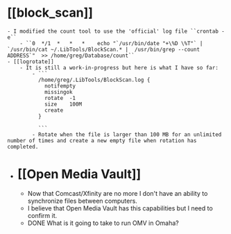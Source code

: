 # [[block_scan]]
	- I modified the count tool to use the 'official' log file ``crontab -e``
		- ``0  */1  *   *   *    echo "`/usr/bin/date "+\%D \%T"` | `/usr/bin/cat ~/.LibTools/BlockScan.* |  /usr/bin/grep --count ADDRESS`"  >> /home/greg/Database/count``
	- [[logrotate]]
		- It is still a work-in-progress but here is what I have so far:
			- ```
			  /home/greg/.LibTools/BlockScan.log {
			  	notifempty
			  	missingok
			  	rotate	-1
			  	size	100M
			  	create
			  }
			  
			  ```
			- Rotate when the file is larger than 100 MB for an unlimited number of times and create a new empty file when rotation has completed.
- # [[Open Media Vault]]
	- Now that Comcast/Xfinity are no more I don't have an ability to synchronize files between computers.
	- I believe that Open Media Vault has this capabilities but I need to confirm it.
	- DONE What is it going to take to run OMV in Omaha?